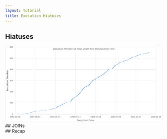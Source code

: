 ```yaml
---
layout: tutorial
title: Execution Hiatuses
---
```


<a name="hiatuses"></a>
## Hiatuses
<img src="executionno_time.png">

<br>
<a name="joins"></a>
## JOINs

<br>
<a name="recap"></a>
## Recap
